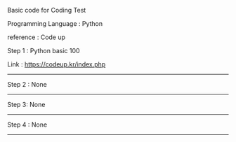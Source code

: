 Basic code for Coding Test

Programming Language : Python 

reference : Code up

Step 1 : Python basic 100

Link : https://codeup.kr/index.php

-------------

Step 2 : None

-------------

Step 3: None

-------------

Step 4 : None

-------------



